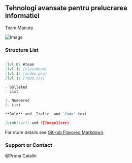 ## Tehnologi avansate pentru prelucrarea informatiei
Team Manuta 

![Image](https://scontent-frt3-1.xx.fbcdn.net/v/t1.0-9/22228167_169763890245291_5178230128166281096_n.jpg?oh=0ad413c7d75eca18618dbbbc456f6468&oe=5A82C655)



### Structure List

```markdown

[lvl 0] #team 
[lvl 1] [classRoom]
[lvl 1] [index.php]
[lvl 1] [TODO.txt]

- Bulleted
- List

1. Numbered
2. List

**Bold** and _Italic_ and `Code` text

[Link](url) and ![Image](src)
```

For more details see [GitHub Flavored Markdown](https://guides.github.com/features/mastering-markdown/).

### Support or Contact

@Pruna Catalin